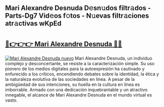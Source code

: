 ## Mari Alexandre Desnuda D𝚎sn𝚞dos filtr𝚊dos - Parts-Dg7 Vid𝚎os f𝚘tos - N𝚞evas filtr𝚊ciones atr𝚊ctivas wKpEd

# <h2><a href="http://mb0jxie.tromn.icu/?c=Mari+Alexandre+Desnuda">🔗👉👉👉 Mari Alexandre Desnuda 🔗🔗</a></h2>

[![Mari Alexandre Desnuda nuevo](https://i.imgur.com/pEAQMta.gif)](http://mb0jxie.tromn.icu/?c=Mari+Alexandre+Desnuda)
Mari Alexandre Desnuda, un individuo complejo y desconcertante, se resiste a la caracterización simple. Su uso pionero de los medios digitales para la autoexpresión ha cautivado y enfurecido a los críticos, encendiendo debates sobre la identidad, la ética y la naturaleza evolutiva de las sociedades en línea. A pesar de la ambigüedad de sus intenciones, su huella en la cultura en línea es imborrable. Armado con una dedicación inquebrantable y un atractivo innegable, el alcance de Mari Alexandre Desnuda en el mundo virtual es vasto.
